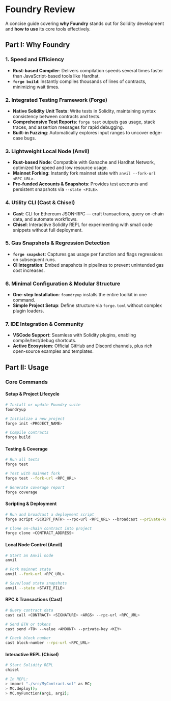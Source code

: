 # Foundry Review

A concise guide covering **why Foundry** stands out for Solidity development and **how to use** its core tools effectively.


## Part I: Why Foundry

### 1. Speed and Efficiency

* **Rust-based Compiler**: Delivers compilation speeds several times faster than JavaScript-based tools like Hardhat.
* **`forge build`**: Instantly compiles thousands of lines of contracts, minimizing wait times.

### 2. Integrated Testing Framework (Forge)

* **Native Solidity Unit Tests**: Write tests in Solidity, maintaining syntax consistency between contracts and tests.
* **Comprehensive Test Reports**: `forge test` outputs gas usage, stack traces, and assertion messages for rapid debugging.
* **Built-in Fuzzing**: Automatically explores input ranges to uncover edge-case bugs.

### 3. Lightweight Local Node (Anvil)

* **Rust-based Node**: Compatible with Ganache and Hardhat Network, optimized for speed and low resource usage.
* **Mainnet Forking**: Instantly fork mainnet state with `anvil --fork-url <RPC_URL>`.
* **Pre-funded Accounts & Snapshots**: Provides test accounts and persistent snapshots via `--state <FILE>`.

### 4. Utility CLI (Cast & Chisel)

* **Cast**: CLI for Ethereum JSON-RPC — craft transactions, query on-chain data, and automate workflows.
* **Chisel**: Interactive Solidity REPL for experimenting with small code snippets without full deployment.

### 5. Gas Snapshots & Regression Detection

* **`forge snapshot`**: Captures gas usage per function and flags regressions on subsequent runs.
* **CI Integration**: Embed snapshots in pipelines to prevent unintended gas cost increases.

### 6. Minimal Configuration & Modular Structure

* **One-step Installation**: `foundryup` installs the entire toolkit in one command.
* **Simple Project Setup**: Define structure via `forge.toml` without complex plugin loaders.

### 7. IDE Integration & Community

* **VSCode Support**: Seamless with Solidity plugins, enabling compile/test/debug shortcuts.
* **Active Ecosystem**: Official GitHub and Discord channels, plus rich open-source examples and templates.


## Part II: Usage

### Core Commands

#### Setup & Project Lifecycle

```bash
# Install or update Foundry suite
foundryup

# Initialize a new project
forge init <PROJECT_NAME>

# Compile contracts
forge build
```

#### Testing & Coverage

```bash
# Run all tests
forge test

# Test with mainnet fork
forge test --fork-url <RPC_URL>

# Generate coverage report
forge coverage
```

#### Scripting & Deployment

```bash
# Run and broadcast a deployment script
forge script <SCRIPT_PATH> --rpc-url <RPC_URL> --broadcast --private-key <KEY>

# Clone on-chain contract into project
forge clone <CONTRACT_ADDRESS>
```

#### Local Node Control (Anvil)

```bash
# Start an Anvil node
anvil

# Fork mainnet state
anvil --fork-url <RPC_URL>

# Save/load state snapshots
anvil --state <STATE_FILE>
```

#### RPC & Transactions (Cast)

```bash
# Query contract data
cast call <CONTRACT> <SIGNATURE> <ARGS> --rpc-url <RPC_URL>

# Send ETH or tokens
cast send <TO> --value <AMOUNT> --private-key <KEY>

# Check block number
cast block-number --rpc-url <RPC_URL>
```

#### Interactive REPL (Chisel)

```bash
# Start Solidity REPL
chisel

# In REPL:
> import "./src/MyContract.sol" as MC;
> MC.deploy();
> MC.myFunction(arg1, arg2);
```
